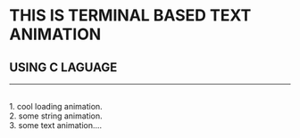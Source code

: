 # THIS IS TERMINAL BASED TEXT ANIMATION
## USING C LAGUAGE
---
<br>
1. cool loading animation.
<br>
2. some string animation.
<br>
3. some text animation....